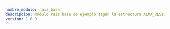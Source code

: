 ```yaml
---
nombre_modulo: raiz_base
descripcion: Módulo raíz base de ejemplo según la estructura ALMA_RESIST
version: 1.0.0
---
```


